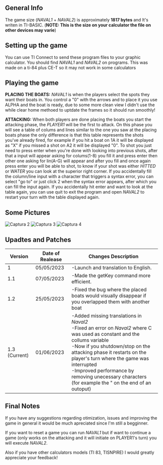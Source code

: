 ## General Info
The game size (*NAVAL1* + *NAVAL2*) is approximately **1817 bytes** and It's writen in TI-BASIC. (**NOTE: This is the size on your calculator the file on other devices may varie**)

## Setting up the game
You can use TI Connect to send these program files to your graphic calculator. You should find *NAVAL1* and *NAVAL2* on programs. This was made on a ti-84 plus CE-T so it may not work in some calculators

## Playing the game
**PLACING THE BOATS:** *NAVAL1* is when the players select the spots they want their boats in. You control a "0" with the arrows and to place it you use ALPHA and the boat is ready, due to some more clean view I didn't use the while clear home methoed to uptdate the frames so it should run smoothly!

**ATTACKING:** When both players are done placing the boats you start the attacking phase, the *PLAYER1* will be the first to attack. On this phase you will see a table of colums and lines similar to the one you saw at the placing boats phase the only difference is that this table represents the shots you've already fired, for example if you hit a boat on 1A it will be displayed as "X" if you missed a shot on A2 it will be displayed "0". To shot you just need to press enter when you're done with looking into previous shots, after that a input will appear asking for colums(1-8) you fill it and press enter then other one asking for lin(A-G) will appear and after you fill and once again press enter you will be able to shot, to know if your shot was either *HITTED* or *WATER* you can look at the superior right corner. If you accidentally fill the column/line input with a character that triggers a syntax error, you can select "go to" or just click 2 when the syntax error appears, after which you can fill the input again. If you accidentally hit enter and want to look at the table again, you can use quit to exit the program and open *NAVAL2* to restart your turn with the table displayed again.
## Some Pictures

![Captura 2](https://user-images.githubusercontent.com/132148561/236564239-cdace80a-d5c9-4ce1-b94e-0c48c3b6beea.png) 
![Captura 3](https://user-images.githubusercontent.com/132148561/236564251-a57fac6c-4864-401c-8cb1-e3f0e085aff1.png) 
![Captura 4](https://user-images.githubusercontent.com/132148561/236564256-395ae562-3775-4119-a8dd-062bac7ff16f.png) 

## Upadtes and Patches

|    Version    | Date of Realease | Changes Description |
| ------------- | ------------------- | -------- |
| 1  | 05/05/2023 | -Launch and translation to English.   |
| 1.1 | 07/05/2023 | -Made the getKey command more efficient.   |
| 1.2 | 25/05/2023 | -Fixed the bug where the placed boats would visually disappear if you overlapped them with another boat|
| 1.3 (Current) | 01/06/2023 | -Added missing translations in *Naval2* <br> -Fixed an error on *Naval2* where C was used as constant and the collums variable <br> -Now if you shutdown/stop on the attacking phase it restarts on the player's turn where the game was interrupted <br> -Improved performance by removing unecessary characters (for example the " on the end of an outoput)|

## Final Notes
If you have any suggestions regarding otimization, issues and improving the game in general it would be much apreciated since I'm still a begginner.

If you want to reset a game you can run *NAVAL1* but if want to 
continue a game (only works on the attacking and it will initiate on PLAYER1's turn) you will execute *NAVAL2*.

Also if you have other calculators models (TI 83, TISNPIRE) I would greatly appreciate your feedback!

